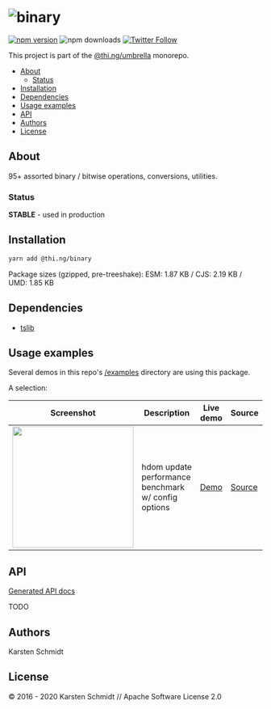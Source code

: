 <!-- This file is generated - DO NOT EDIT! -->

# ![binary](https://media.thi.ng/umbrella/banners/thing-binary.svg?0e2f5170)

[![npm version](https://img.shields.io/npm/v/@thi.ng/binary.svg)](https://www.npmjs.com/package/@thi.ng/binary)
![npm downloads](https://img.shields.io/npm/dm/@thi.ng/binary.svg)
[![Twitter Follow](https://img.shields.io/twitter/follow/thing_umbrella.svg?style=flat-square&label=twitter)](https://twitter.com/thing_umbrella)

This project is part of the
[@thi.ng/umbrella](https://github.com/thi-ng/umbrella/) monorepo.

- [About](#about)
  - [Status](#status)
- [Installation](#installation)
- [Dependencies](#dependencies)
- [Usage examples](#usage-examples)
- [API](#api)
- [Authors](#authors)
- [License](#license)

## About

95+ assorted binary / bitwise operations, conversions, utilities.

### Status

**STABLE** - used in production

## Installation

```bash
yarn add @thi.ng/binary
```

Package sizes (gzipped, pre-treeshake): ESM: 1.87 KB / CJS: 2.19 KB / UMD: 1.85 KB

## Dependencies

- [tslib](https://github.com/thi-ng/umbrella/tree/develop/packages/undefined)

## Usage examples

Several demos in this repo's
[/examples](https://github.com/thi-ng/umbrella/tree/develop/examples)
directory are using this package.

A selection:

| Screenshot                                                                                                             | Description                                         | Live demo                                             | Source                                                                             |
| ---------------------------------------------------------------------------------------------------------------------- | --------------------------------------------------- | ----------------------------------------------------- | ---------------------------------------------------------------------------------- |
| <img src="https://raw.githubusercontent.com/thi-ng/umbrella/develop/assets/examples/hdom-benchmark2.png" width="240"/> | hdom update performance benchmark w/ config options | [Demo](https://demo.thi.ng/umbrella/hdom-benchmark2/) | [Source](https://github.com/thi-ng/umbrella/tree/develop/examples/hdom-benchmark2) |

## API

[Generated API docs](https://docs.thi.ng/umbrella/binary/)

TODO

## Authors

Karsten Schmidt

## License

&copy; 2016 - 2020 Karsten Schmidt // Apache Software License 2.0
